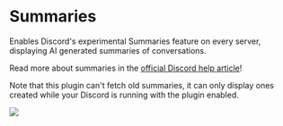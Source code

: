 # Summaries

Enables Discord's experimental Summaries feature on every server, displaying AI generated summaries of conversations.

Read more about summaries in the [official Discord help article](https://support.discord.com/hc/en-us/articles/12926016807575-In-Channel-Conversation-Summaries)!

Note that this plugin can't fetch old summaries, it can only display ones created while your Discord is running with the plugin enabled.

![](https://github.com/Vendicated/Vencord/assets/45497981/bd931b0c-2e85-4c10-9f7c-8ba01eb55745)
